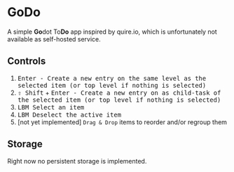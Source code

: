 # GoDo

A simple **Go**dot To**Do** app inspired by quire.io, which is unfortunately not available as self-hosted service. 

## Controls

1. <kbd>Enter<kbd> - Create a new entry on the same level as the selected item (or top level if nothing is selected)
2. <kbd>⇧ Shift</kbd> + <kbd>Enter<kbd> - Create a new entry on as child-task of the selected item (or top level if nothing is selected)
3. <kbd>LBM<kbd> Select an item
4. <kbd>LBM<kbd> Deselect the active item
5. [not yet implemented] `Drag & Drop` items to reorder and/or regroup them

## Storage

Right now no persistent storage is implemented.
